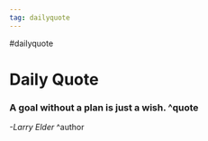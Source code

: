 ```yaml
---
tag: dailyquote
---
```


#dailyquote

# Daily Quote

### A goal without a plan is just a wish. ^quote
*-Larry Elder* ^author

